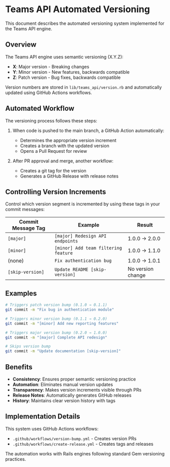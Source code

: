 # Teams API Automated Versioning

This document describes the automated versioning system implemented for the Teams API engine.

## Overview

The Teams API engine uses semantic versioning (X.Y.Z):

- **X**: Major version - Breaking changes
- **Y**: Minor version - New features, backwards compatible
- **Z**: Patch version - Bug fixes, backwards compatible

Version numbers are stored in `lib/teams_api/version.rb` and automatically updated using GitHub Actions workflows.

## Automated Workflow

The versioning process follows these steps:

1. When code is pushed to the main branch, a GitHub Action automatically:
   - Determines the appropriate version increment
   - Creates a branch with the updated version
   - Opens a Pull Request for review

2. After PR approval and merge, another workflow:
   - Creates a git tag for the version
   - Generates a GitHub Release with release notes

## Controlling Version Increments

Control which version segment is incremented by using these tags in your commit messages:

| Commit Message Tag | Example | Result |
|-------------------|---------|--------|
| `[major]` | `[major] Redesign API endpoints` | 1.0.0 → 2.0.0 |
| `[minor]` | `[minor] Add team filtering feature` | 1.0.0 → 1.1.0 |
| (none) | `Fix authentication bug` | 1.0.0 → 1.0.1 |
| `[skip-version]` | `Update README [skip-version]` | No version change |

## Examples

```bash
# Triggers patch version bump (0.1.0 → 0.1.1)
git commit -m "Fix bug in authentication module"

# Triggers minor version bump (0.1.1 → 0.2.0)
git commit -m "[minor] Add new reporting features"

# Triggers major version bump (0.2.0 → 1.0.0)
git commit -m "[major] Complete API redesign"

# Skips version bump
git commit -m "Update documentation [skip-version]"
```

## Benefits

- **Consistency**: Ensures proper semantic versioning practice
- **Automation**: Eliminates manual version updates
- **Transparency**: Makes version increments visible through PRs
- **Release Notes**: Automatically generates GitHub releases
- **History**: Maintains clear version history with tags

## Implementation Details

This system uses GitHub Actions workflows:
- `.github/workflows/version-bump.yml` - Creates version PRs
- `.github/workflows/create-release.yml` - Creates tags and releases

The automation works with Rails engines following standard Gem versioning practices.